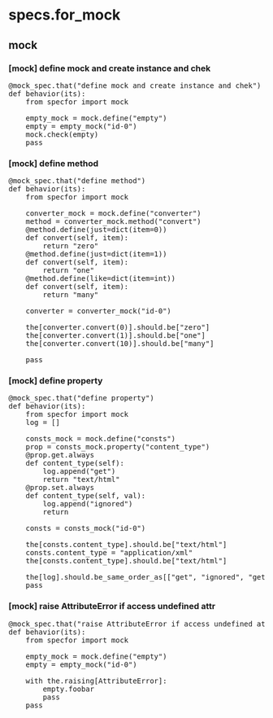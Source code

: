 # specs.for_mock

## mock

### [mock] define mock and create instance and chek

<pre>
@mock_spec.that("define mock and create instance and chek")
def behavior(its):
    from specfor import mock
    
    empty_mock = mock.define("empty")
    empty = empty_mock("id-0")
    mock.check(empty)
    pass
</pre>

### [mock] define method

<pre>
@mock_spec.that("define method")
def behavior(its):
    from specfor import mock
    
    converter_mock = mock.define("converter")
    method = converter_mock.method("convert")
    @method.define(just=dict(item=0))
    def convert(self, item):
        return "zero"
    @method.define(just=dict(item=1))
    def convert(self, item):
        return "one"
    @method.define(like=dict(item=int))
    def convert(self, item):
        return "many"
    
    converter = converter_mock("id-0")
    
    the[converter.convert(0)].should.be["zero"]
    the[converter.convert(1)].should.be["one"]
    the[converter.convert(10)].should.be["many"]
    
    pass
</pre>

### [mock] define property

<pre>
@mock_spec.that("define property")
def behavior(its):
    from specfor import mock
    log = []
    
    consts_mock = mock.define("consts")
    prop = consts_mock.property("content_type")
    @prop.get.always
    def content_type(self):
        log.append("get")
        return "text/html"
    @prop.set.always
    def content_type(self, val):
        log.append("ignored")
        return
    
    consts = consts_mock("id-0")
    
    the[consts.content_type].should.be["text/html"]
    consts.content_type = "application/xml"
    the[consts.content_type].should.be["text/html"]
    
    the[log].should.be_same_order_as[["get", "ignored", "get"]]
    pass
</pre>

### [mock] raise AttributeError if access undefined attr

<pre>
@mock_spec.that("raise AttributeError if access undefined attr")
def behavior(its):
    from specfor import mock
    
    empty_mock = mock.define("empty")
    empty = empty_mock("id-0")
    
    with the.raising[AttributeError]:
        empty.foobar
        pass
    pass
</pre>



